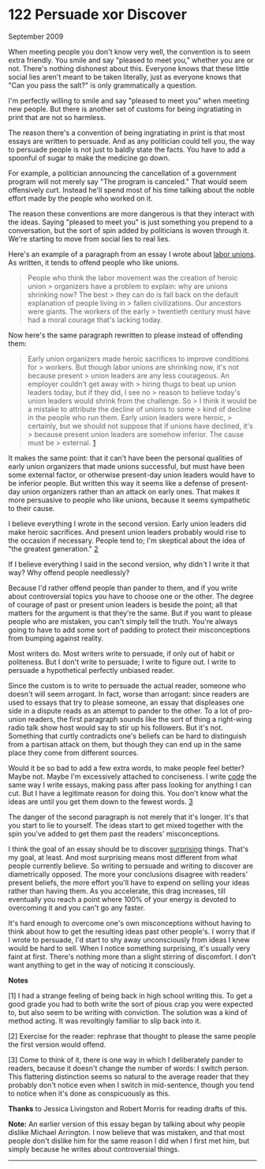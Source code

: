 # 122 Persuade xor Discover


  
 
  
 September 2009   
  
 When meeting people you don't know very well, the convention is to seem extra friendly. You smile and say "pleased to meet you," whether you are or not. There's nothing dishonest about this. Everyone knows that these little social lies aren't meant to be taken literally, just as everyone knows that "Can you pass the salt?" is only grammatically a question.   
  
 I'm perfectly willing to smile and say "pleased to meet you" when meeting new people. But there is another set of customs for being ingratiating in print that are not so harmless.   
  
 The reason there's a convention of being ingratiating in print is that most essays are written to persuade. And as any politician could tell you, the way to persuade people is not just to baldly state the facts. You have to add a spoonful of sugar to make the medicine go down.   
  
 For example, a politician announcing the cancellation of a government program will not merely say "The program is canceled." That would seem offensively curt. Instead he'll spend most of his time talking about the noble effort made by the people who worked on it.   
  
 The reason these conventions are more dangerous is that they interact with the ideas. Saying "pleased to meet you" is just something you prepend to a conversation, but the sort of spin added by politicians is woven through it. We're starting to move from social lies to real lies.   
  
 Here's an example of a paragraph from an essay I wrote about [labor unions](unions.html). As written, it tends to offend people who like unions.   
  
 > People who think the labor movement was the creation of heroic union > organizers have a problem to explain: why are unions shrinking now? The best > they can do is fall back on the default explanation of people living in > fallen civilizations. Our ancestors were giants. The workers of the early > twentieth century must have had a moral courage that's lacking today. 

 Now here's the same paragraph rewritten to please instead of offending them: 

 > Early union organizers made heroic sacrifices to improve conditions for > workers. But though labor unions are shrinking now, it's not because present > union leaders are any less courageous. An employer couldn't get away with > hiring thugs to beat up union leaders today, but if they did, I see no > reason to believe today's union leaders would shrink from the challenge. So > I think it would be a mistake to attribute the decline of unions to some > kind of decline in the people who run them. Early union leaders were heroic, > certainly, but we should not suppose that if unions have declined, it's > because present union leaders are somehow inferior. The cause must be > external. [1](#persuade_xor_discover_note1) 

 It makes the same point: that it can't have been the personal qualities of early union organizers that made unions successful, but must have been some external factor, or otherwise present-day union leaders would have to be inferior people. But written this way it seems like a defense of present-day union organizers rather than an attack on early ones. That makes it more persuasive to people who like unions, because it seems sympathetic to their cause.   
  
 I believe everything I wrote in the second version. Early union leaders did make heroic sacrifices. And present union leaders probably would rise to the occasion if necessary. People tend to; I'm skeptical about the idea of "the greatest generation." [2](#persuade_xor_discover_note2)   
  
 If I believe everything I said in the second version, why didn't I write it that way? Why offend people needlessly?   
  
 Because I'd rather offend people than pander to them, and if you write about controversial topics you have to choose one or the other. The degree of courage of past or present union leaders is beside the point; all that matters for the argument is that they're the same. But if you want to please people who are mistaken, you can't simply tell the truth. You're always going to have to add some sort of padding to protect their misconceptions from bumping against reality.   
  
 Most writers do. Most writers write to persuade, if only out of habit or politeness. But I don't write to persuade; I write to figure out. I write to persuade a hypothetical perfectly unbiased reader.   
  
 Since the custom is to write to persuade the actual reader, someone who doesn't will seem arrogant. In fact, worse than arrogant: since readers are used to essays that try to please someone, an essay that displeases one side in a dispute reads as an attempt to pander to the other. To a lot of pro-union readers, the first paragraph sounds like the sort of thing a right-wing radio talk show host would say to stir up his followers. But it's not. Something that curtly contradicts one's beliefs can be hard to distinguish from a partisan attack on them, but though they can end up in the same place they come from different sources.   
  
 Would it be so bad to add a few extra words, to make people feel better? Maybe not. Maybe I'm excessively attached to conciseness. I write [code](power.html) the same way I write essays, making pass after pass looking for anything I can cut. But I have a legitimate reason for doing this. You don't know what the ideas are until you get them down to the fewest words. [3](#persuade_xor_discover_note3)   
  
 The danger of the second paragraph is not merely that it's longer. It's that you start to lie to yourself. The ideas start to get mixed together with the spin you've added to get them past the readers' misconceptions.   
  
 I think the goal of an essay should be to discover [surprising](essay.html) things. That's my goal, at least. And most surprising means most different from what people currently believe. So writing to persuade and writing to discover are diametrically opposed. The more your conclusions disagree with readers' present beliefs, the more effort you'll have to expend on selling your ideas rather than having them. As you accelerate, this drag increases, till eventually you reach a point where 100% of your energy is devoted to overcoming it and you can't go any faster.   
  
 It's hard enough to overcome one's own misconceptions without having to think about how to get the resulting ideas past other people's. I worry that if I wrote to persuade, I'd start to shy away unconsciously from ideas I knew would be hard to sell. When I notice something surprising, it's usually very faint at first. There's nothing more than a slight stirring of discomfort. I don't want anything to get in the way of noticing it consciously.   
  
 
  
 
  
 
  
 
  
 
  
 
  
 **Notes**   
  
 <a name=persuade_xor_discover_note1>[1]</a> I had a strange feeling of being back in high school writing this. To get a good grade you had to both write the sort of pious crap you were expected to, but also seem to be writing with conviction. The solution was a kind of method acting. It was revoltingly familiar to slip back into it.   
  
 <a name=persuade_xor_discover_note2>[2]</a> Exercise for the reader: rephrase that thought to please the same people the first version would offend.   
  
 <a name=persuade_xor_discover_note3>[3]</a> Come to think of it, there is one way in which I deliberately pander to readers, because it doesn't change the number of words: I switch person. This flattering distinction seems so natural to the average reader that they probably don't notice even when I switch in mid-sentence, though you tend to notice when it's done as conspicuously as this.   
  
  **Thanks** to Jessica Livingston and Robert Morris for reading drafts of this.   
  
  **Note:** An earlier version of this essay began by talking about why people dislike Michael Arrington. I now believe that was mistaken, and that most people don't dislike him for the same reason I did when I first met him, but simply because he writes about controversial things.   
  
 
  
 
  
 
  
 

 
* * *
 

 

